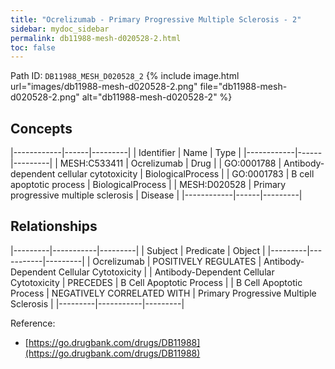 ```yaml
---
title: "Ocrelizumab - Primary Progressive Multiple Sclerosis - 2"
sidebar: mydoc_sidebar
permalink: db11988-mesh-d020528-2.html
toc: false 
---
```



Path ID: `DB11988_MESH_D020528_2`
{% include image.html url="images/db11988-mesh-d020528-2.png" file="db11988-mesh-d020528-2.png" alt="db11988-mesh-d020528-2" %}

## Concepts

|------------|------|---------|
| Identifier | Name | Type    |
|------------|------|---------|
| MESH:C533411 | Ocrelizumab | Drug |
| GO:0001788 | Antibody-dependent cellular cytotoxicity | BiologicalProcess |
| GO:0001783 | B cell apoptotic process | BiologicalProcess |
| MESH:D020528 | Primary progressive multiple sclerosis | Disease |
|------------|------|---------|

## Relationships

|---------|-----------|---------|
| Subject | Predicate | Object  |
|---------|-----------|---------|
| Ocrelizumab | POSITIVELY REGULATES | Antibody-Dependent Cellular Cytotoxicity |
| Antibody-Dependent Cellular Cytotoxicity | PRECEDES | B Cell Apoptotic Process |
| B Cell Apoptotic Process | NEGATIVELY CORRELATED WITH | Primary Progressive Multiple Sclerosis |
|---------|-----------|---------|

Reference: 
  - [https://go.drugbank.com/drugs/DB11988](https://go.drugbank.com/drugs/DB11988)
